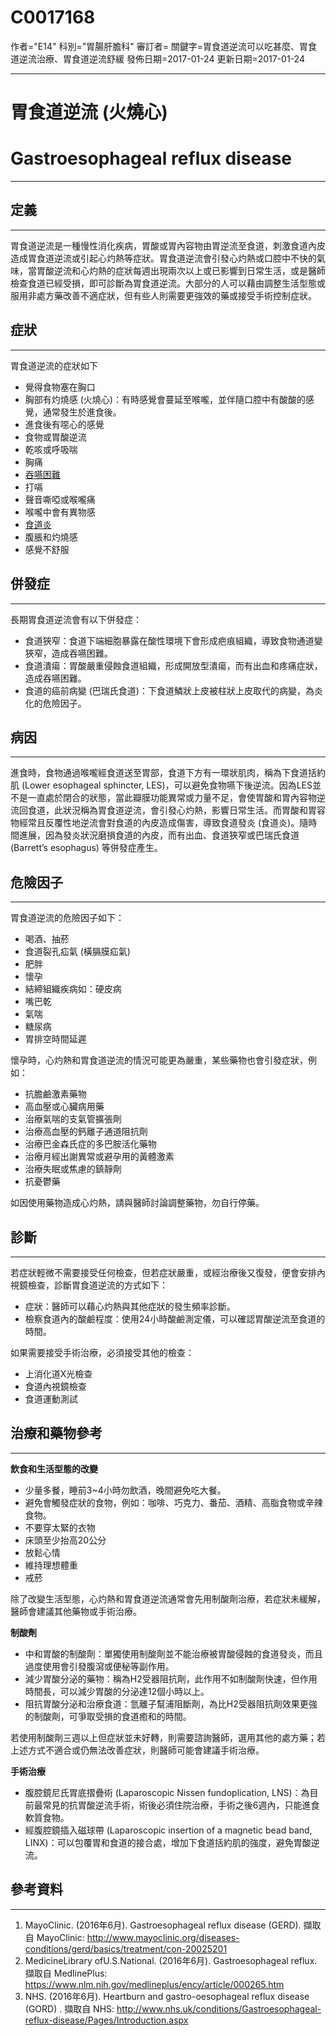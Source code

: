 # C0017168
作者="E14"
科別="胃腸肝膽科"
審訂者=
關鍵字=胃食道逆流可以吃甚麼、胃食道逆流治療、胃食道逆流舒緩
發佈日期=2017-01-24
更新日期=2017-01-24

----------
# 胃食道逆流 (火燒心) 
# Gastroesophageal reflux disease
----------
## 定義
----------

胃食道逆流是一種慢性消化疾病，胃酸或胃內容物由胃逆流至食道，刺激食道內皮造成胃食道逆流或引起心灼熱等症狀。胃食道逆流會引發心灼熱或口腔中不快的氣味，當胃酸逆流和心灼熱的症狀每週出現兩次以上或已影響到日常生活，或是醫師檢查食道已經受損，即可診斷為胃食道逆流。大部分的人可以藉由調整生活型態或服用非處方藥改善不適症狀，但有些人則需要更強效的藥或接受手術控制症狀。

## 症狀
----------

胃食道逆流的症狀如下

- 覺得食物塞在胸口
- 胸部有灼燒感 (火燒心)：有時感覺會蔓延至喉嚨，並伴隨口腔中有酸酸的感覺，通常發生於進食後。
- 進食後有噁心的感覺
- 食物或胃酸逆流
- 乾咳或呼吸喘
- 胸痛
- [吞嚥困難](C0011168)
- 打嗝
- 聲音嘶啞或喉嚨痛
- 喉嚨中會有異物感
- [食道炎](C0014868)
- 腹脹和灼燒感
- 感覺不舒服
## 併發症
----------

長期胃食道逆流會有以下併發症：

- 食道狹窄：食道下端細胞暴露在酸性環境下會形成疤痕組織，導致食物通道變狹窄，造成吞嚥困難。
- 食道潰瘍：胃酸嚴重侵蝕食道組織，形成開放型潰瘍，而有出血和疼痛症狀，造成吞嚥困難。
- 食道的癌前病變 (巴瑞氏食道)：下食道鱗狀上皮被柱狀上皮取代的病變，為炎化的危險因子。  
## 病因
----------

進食時，食物通過喉嚨經食道送至胃部，食道下方有一環狀肌肉，稱為下食道括約肌 (Lower esophageal sphincter, LES)，可以避免食物嚥下後逆流。因為LES並不是一直處於閉合的狀態，當此瓣膜功能異常或力量不足，會使胃酸和胃內容物逆流回食道，此狀況稱為胃食道逆流，會引發心灼熱，影響日常生活。而胃酸和胃容物經常且反覆性地逆流會對食道的內皮造成傷害，導致食道發炎 (食道炎)。隨時間進展，因為發炎狀況磨損食道的內皮，而有出血、食道狹窄或巴瑞氏食道 (Barrett’s esophagus) 等併發症產生。

## 危險因子
----------

胃食道逆流的危險因子如下：

- 喝酒、抽菸
- 食道裂孔疝氣 (橫膈膜疝氣) 
- 肥胖
- 懷孕
- 結締組織疾病如：硬皮病
- 嘴巴乾
- 氣喘
- 糖尿病
- 胃排空時間延遲

懷孕時，心灼熱和胃食道逆流的情況可能更為嚴重，某些藥物也會引發症狀，例如：

- 抗膽鹼激素藥物
- 高血壓或心臟病用藥
- 治療氣喘的支氣管擴張劑
- 治療高血壓的鈣離子通道阻抗劑
- 治療巴金森氏症的多巴胺活化藥物
- 治療月經出謝異常或避孕用的黃體激素
- 治療失眠或焦慮的鎮靜劑
- 抗憂鬱藥

如因使用藥物造成心灼熱，請與醫師討論調整藥物，勿自行停藥。

## 診斷
----------

若症狀輕微不需要接受任何檢查，但若症狀嚴重，或經治療後又復發，便會安排內視鏡檢查，診斷胃食道逆流的方式如下：

- 症狀：醫師可以藉心灼熱與其他症狀的發生頻率診斷。
- 檢察食道內的酸鹼程度：使用24小時酸鹼測定儀，可以確認胃酸逆流至食道的時間。

如果需要接受手術治療，必須接受其他的檢查：

- 上消化道X光檢查
- 食道內視鏡檢查
- 食道運動測試
## 治療和藥物參考
----------

**飲食和生活型態的改變**

- 少量多餐，睡前3~4小時勿飲酒，晚間避免吃大餐。
- 避免會觸發症狀的食物，例如：咖啡、巧克力、番茄、酒精、高脂食物或辛辣食物。
- 不要穿太緊的衣物
- 床頭至少抬高20公分
- 放鬆心情
- 維持理想體重
- 戒菸

 
 除了改變生活型態，心灼熱和胃食道逆流通常會先用制酸劑治療，若症狀未緩解，醫師會建議其他藥物或手術治療。

**制酸劑**

- 中和胃酸的制酸劑：單獨使用制酸劑並不能治療被胃酸侵蝕的食道發炎，而且過度使用會引發腹瀉或便秘等副作用。
- 減少胃酸分泌的藥物：稱為H2受器阻抗劑，此作用不如制酸劑快速，但作用時間長，可以減少胃酸的分泌達12個小時以上。
- 阻抗胃酸分泌和治療食道：氫離子幫浦阻斷劑，為比H2受器阻抗劑效果更強的制酸劑，可爭取受損的食道癒和的時間。

若使用制酸劑三週以上但症狀並未好轉，則需要諮詢醫師，選用其他的處方藥；若上述方式不適合或仍無法改善症狀，則醫師可能會建議手術治療。

**手術治療**

- 腹腔鏡尼氏胃底摺疊術 (Laparoscopic Nissen fundoplication, LNS)：為目前最常見的抗胃酸逆流手術，術後必須住院治療，手術之後6週內，只能進食軟質食物。
- 經腹腔鏡插入磁球帶 (Laparoscopic insertion of a magnetic bead band, LINX)：可以包覆胃和食道的接合處，增加下食道括約肌的強度，避免胃酸逆流。 
## 參考資料
----------
1. MayoClinic. (2016年6月). Gastroesophageal reflux disease (GERD). 擷取自 MayoClinic: 
  http://www.mayoclinic.org/diseases-conditions/gerd/basics/treatment/con-20025201
2. MedicineLibrary ofU.S.National. (2016年6月). Gastroesophageal reflux. 擷取自 MedlinePlus: 
  https://www.nlm.nih.gov/medlineplus/ency/article/000265.htm
3. NHS. (2016年6月). Heartburn and gastro-oesophageal reflux disease (GORD) . 擷取自 NHS: 
  http://www.nhs.uk/conditions/Gastroesophageal-reflux-disease/Pages/Introduction.aspx

